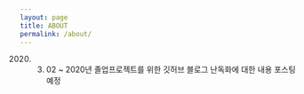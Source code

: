 ```yaml
---
layout: page
title: ABOUT
permalink: /about/
---
```


2020. 03. 02 ~
2020년 졸업프로젝트를 위한 깃허브 블로그
난독화에 대한 내용 포스팅 예정
